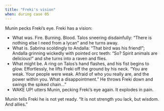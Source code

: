 ```yaml
---
title: "Freki's vision"
when: during case 05
---
```


Munin pecks Freki’s eye. Freki has a vision:
* What was. Fire. Burning. Blood. Talos sneering disdainfully: “There is nothing else I need from a lycan” and he turns away.
* What is. Sabrina scoldingly to Andalla: “That bird was his friend!”; Andalla grinning wickedly with pointed orc teeth: “So? Spirit animals are delicious!” and she turns into a raven and flies.
* What might be. A ring on Talos’s hand flashes, and his fist begins to glow. Effortlessly, he lifts Freki off the ground by his neck. “You are weak. Your people were weak. Afraid of who you really are, and the power within you. What a disappointment.” He throws Freki down and swings the spiked chain…”
* WAKE UP! utters Munin, pecking Freki’s eye again. It explodes in pain.

Munin tells Freki he is not yet ready. “It is not strength you lack, but wisdom. And allies.”

